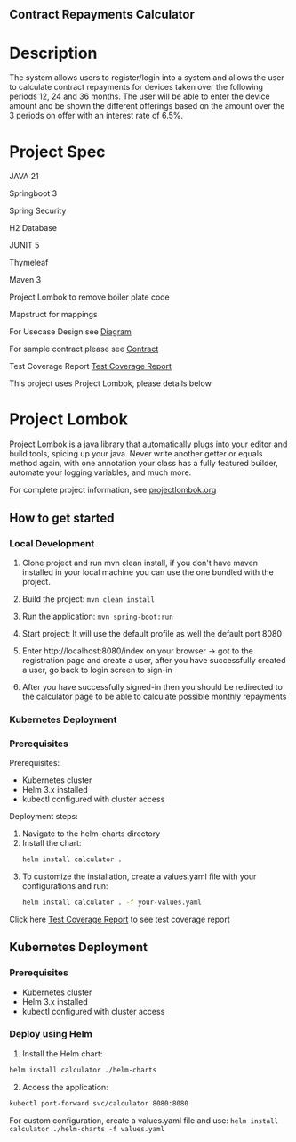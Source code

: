 ## Contract Repayments Calculator

# Description

The system allows users to register/login into a system and allows the user to calculate
contract repayments for devices taken over the following periods 12, 24 and 36 months. The user
will be able to enter the device amount and be shown the different offerings based on the
amount over the 3 periods on offer with an interest rate of 6.5%.


# Project Spec

JAVA 21

Springboot 3

Spring Security

H2 Database

JUNIT 5

Thymeleaf

Maven 3

Project Lombok to remove boiler plate code

Mapstruct for mappings

For Usecase Design see [Diagram]

For sample contract please see [Contract]

Test Coverage Report [Test Coverage Report]


This project uses Project Lombok, please details below

# Project Lombok

Project Lombok is a java library that automatically plugs into your editor and build tools, spicing up your java.
Never write another getter or equals method again, with one annotation your class has a fully featured builder, automate
your logging variables, and much more.

For complete project information, see [projectlombok.org]


[projectlombok.org]: https://projectlombok.org/

[Diagram]: src/main/resources/contract-repayments-usecase.png
[Contract]: src/main/resources/api/api.yaml
[Test Coverage Report]: target/site/jacoco/index.html


## How to get started

### Local Development
1. Clone project and run mvn clean install, if you don't have maven installed in your local machine you can use the one bundled with the project.

2. Build the project: `mvn clean install`
3. Run the application: `mvn spring-boot:run`
4. Start project: It will use the default profile as well the default port 8080
5. Enter http://localhost:8080/index on your browser -> got to the registration page and create a user, after you have successfully created a user, go back to login screen to sign-in
6. After you have successfully signed-in then you should be redirected to the calculator page to be able to calculate possible monthly repayments

### Kubernetes Deployment

### Prerequisites

Prerequisites:
- Kubernetes cluster
- Helm 3.x installed
- kubectl configured with cluster access

Deployment steps:
1. Navigate to the helm-charts directory
2. Install the chart:
   ```bash
   helm install calculator .
   ```
3. To customize the installation, create a values.yaml file with your configurations and run:
   ```bash
   helm install calculator . -f your-values.yaml
   ```
Click here [Test Coverage Report] to see test coverage report

## Kubernetes Deployment

### Prerequisites
- Kubernetes cluster
- Helm 3.x installed
- kubectl configured with cluster access

### Deploy using Helm

1. Install the Helm chart:
```bash
helm install calculator ./helm-charts
```

2. Access the application:
```bash
kubectl port-forward svc/calculator 8080:8080
```

For custom configuration, create a values.yaml file and use: `helm install calculator ./helm-charts -f values.yaml`
